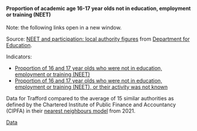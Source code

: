 #### Proportion of academic age 16-17 year olds not in education, employment or training (NEET)

Note: the following links open in a new window.

Source: <a href="https://www.gov.uk/government/publications/neet-and-participation-local-authority-figures" target="_blank">NEET and participation: local authority figures</a> from <a href="https://www.gov.uk/government/organisations/department-for-education" target="_blank">Department for Education</a>.

Indicators:
 - <a href="https://standards.esd.org.uk/?uri=metricType%2F9613" target="_blank">Proportion of 16 and 17 year olds who were not in education, employment or training (NEET)</a>
 - <a href="https://fingertips.phe.org.uk/profile/cypmh" target="_blank">Proportion of 16 and 17 year olds who were not in education, employment or training (NEET), or their activity was not known</a>

Data for Trafford compared to the average of 15 similar authorities as defined by the Chartered Institute of Public Finance and Accountancy (CIPFA) in their <a href='https://www.cipfa.org/services/cipfastats/nearest-neighbour-model' target='_blank'>nearest neighbours model</a> from 2021.

<a href="https://www.trafforddatalab.io/corporate_plan/data/poverty/neet.csv" aria-label="Download the data" class="downloadButton" target="_blank" download>Data <span class="fas fa-download"></span></a>
